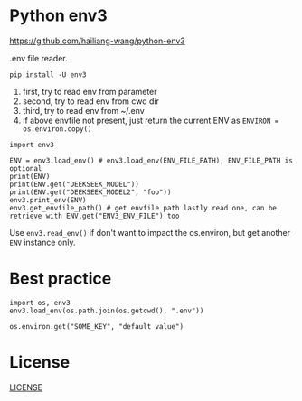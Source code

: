 # Python env3
https://github.com/hailiang-wang/python-env3

.env file reader.

```
pip install -U env3
```

1) first, try to read env from parameter
2) second, try to read env from cwd dir
3) third, try to read env from ~/.env
4) if above envfile not present, just return the current ENV as `ENVIRON = os.environ.copy()`

```
import env3

ENV = env3.load_env() # env3.load_env(ENV_FILE_PATH), ENV_FILE_PATH is optional
print(ENV)
print(ENV.get("DEEKSEEK_MODEL"))
print(ENV.get("DEEKSEEK_MODEL2", "foo"))
env3.print_env(ENV)
env3.get_envfile_path() # get envfile path lastly read one, can be retrieve with ENV.get("ENV3_ENV_FILE") too
```

Use `env3.read_env()` if don't want to impact the os.environ, but get another `ENV` instance only.

# Best practice

```
import os, env3
env3.load_env(os.path.join(os.getcwd(), ".env"))

os.environ.get("SOME_KEY", "default value")
```


# License

[LICENSE](./LICENSE)